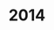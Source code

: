 ---
layout: robot
title: 2014
robot: (Replace Me)
game: Aerial Assist
thumbnail: /assets/images/notFound.png
---